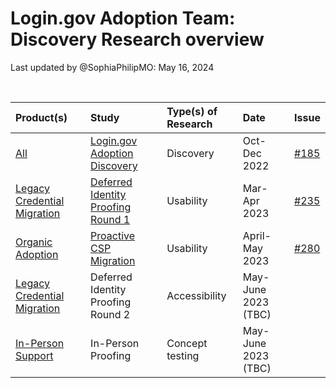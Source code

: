 # Login.gov Adoption Team: Discovery Research overview
Last updated by @SophiaPhilipMO: May 16, 2024

<br>

|Product(s)|Study|Type(s) of Research|Date|Issue|
|:--|:--|:--|:--|:--|
|[All](https://github.com/department-of-veterans-affairs/va.gov-team/tree/master/products/login.gov-adoption/products)|[Login.gov Adoption Discovery](https://github.com/department-of-veterans-affairs/va.gov-team/tree/master/products/login.gov-adoption/research/2022-10-Login.gov-Adoption-Discovery-Research)|Discovery|Oct-Dec 2022|[#185](https://github.com/department-of-veterans-affairs/va.gov-research-repository/issues/185)|
|[Legacy Credential Migration](https://github.com/department-of-veterans-affairs/va.gov-team/tree/master/products/login.gov-adoption/products/legacy%20CSP%20migrations)|[Deferred Identity Proofing Round 1](https://github.com/department-of-veterans-affairs/va.gov-team/tree/master/products/login.gov-adoption/research/2023-03-Deferred-Identity-Proofing-Round-1-Usability)|Usability|Mar-Apr 2023|[#235](https://github.com/department-of-veterans-affairs/va.gov-research-repository/issues/235)|
|[Organic Adoption](https://github.com/department-of-veterans-affairs/va.gov-team/tree/master/products/login.gov-adoption/products/login.gov)|[Proactive CSP Migration](https://github.com/department-of-veterans-affairs/va.gov-team/tree/master/products/login.gov-adoption/research/2023-04-Proactive-CSP-Migration-Usability)|Usability|April-May 2023|[#280](https://github.com/department-of-veterans-affairs/va.gov-research-repository/issues/280)|
|[Legacy Credential Migration](https://github.com/department-of-veterans-affairs/va.gov-team/tree/master/products/login.gov-adoption/products/legacy%20CSP%20migrations)|Deferred Identity Proofing Round 2|Accessibility|May-June 2023 (TBC)||
|[In-Person Support](https://github.com/department-of-veterans-affairs/va.gov-team/tree/master/products/login.gov-adoption/products/in-person%20support)|In-Person Proofing|Concept testing|May-June 2023 (TBC)||
